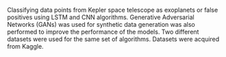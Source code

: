 Classifying data points from Kepler space telescope as exoplanets or false positives using LSTM and CNN algorithms. Generative Adversarial Networks (GANs) was used for synthetic data generation was also performed to improve the performance of the models.
Two different datasets were used for the same set of algorithms. Datasets were acquired from Kaggle.
